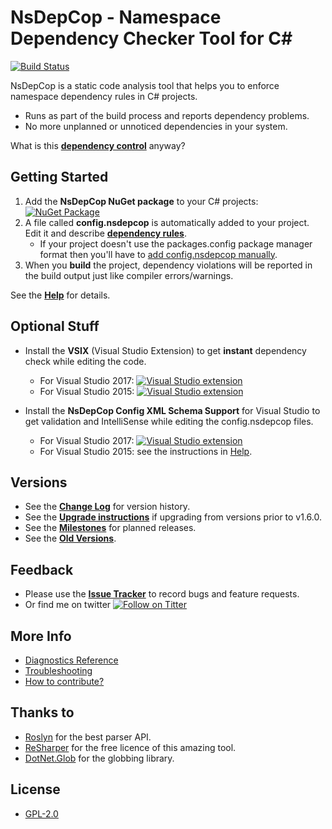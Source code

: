 # NsDepCop - Namespace Dependency Checker Tool for C# #

[![Build Status](https://ci.appveyor.com/api/projects/status/dm7q6tdwxv4xv85r?svg=true)](https://ci.appveyor.com/project/realvizu/nsdepcop)

NsDepCop is a static code analysis tool that helps you to enforce namespace dependency rules in C# projects.
* Runs as part of the build process and reports dependency problems.
* No more unplanned or unnoticed dependencies in your system.

What is this [**dependency control**](doc/DependencyControl.md) anyway?

## Getting Started

1. Add the **NsDepCop NuGet package** to your C# projects: [![NuGet Package](https://img.shields.io/nuget/v/NsDepCop.svg)](https://nuget.org/packages/NsDepCop)
1. A file called **config.nsdepcop** is automatically added to your project. Edit it and describe [**dependency rules**](doc/Help.md#dependency-rules).
   * If your project doesn't use the packages.config package manager format then you'll have to [add config.nsdepcop manually](doc/Troubleshooting.md#item4).
1. When you **build** the project, dependency violations will be reported in the build output just like compiler errors/warnings.

See the [**Help**](doc/Help.md) for details.

## Optional Stuff

* Install the **VSIX** (Visual Studio Extension) to get **instant** dependency check while editing the code.
  * For Visual Studio 2017: [![Visual Studio extension](https://img.shields.io/badge/Visual%20Studio%20Marketplace-NsDepCop%20VS2017-green.svg)](https://marketplace.visualstudio.com/items?itemName=FerencVizkeleti.NsDepCopVS2017-CodedependencycheckerforC)
  * For Visual Studio 2015: [![Visual Studio extension](https://img.shields.io/badge/Visual%20Studio%20Marketplace-NsDepCop%20VS2015-green.svg)](https://marketplace.visualstudio.com/items?itemName=FerencVizkeleti.NsDepCop-NamespacedependencycheckertoolforC)

* Install the **NsDepCop Config XML Schema Support** for Visual Studio to get validation and IntelliSense while editing the config.nsdepcop files.
  * For Visual Studio 2017: [![Visual Studio extension](https://img.shields.io/badge/Visual%20Studio%20Marketplace-NsDepCop%20Config%20XML%20Schema%20Support-green.svg)](https://marketplace.visualstudio.com/items?itemName=FerencVizkeleti.NsDepCopConfigXMLSchemaSupport)
  * For Visual Studio 2015: see the instructions in [Help](doc/Help.md#config-xml-schema-support-in-visual-studio).

## Versions
* See the [**Change Log**](CHANGELOG.md) for version history.
* See the [**Upgrade instructions**](CHANGELOG.md#upgrading) if upgrading from versions prior to v1.6.0.
* See the [**Milestones**](https://github.com/realvizu/NsDepCop/milestones) for planned releases.
* See the [**Old Versions**](doc/Versions.md).

## Feedback
* Please use the [**Issue Tracker**](https://github.com/realvizu/NsDepCop/issues) to record bugs and feature requests.
* Or find me on twitter [![Follow on Titter](https://img.shields.io/twitter/url/http/realvizu.svg?style=social&label=@realvizu)](https://twitter.com/realvizu)

## More Info
* [Diagnostics Reference](doc/Diagnostics.md)
* [Troubleshooting](doc/Troubleshooting.md)
* [How to contribute?](Contribute.md)

## Thanks to 
* [Roslyn](https://github.com/dotnet/roslyn) for the best parser API.
* [ReSharper](https://www.jetbrains.com/resharper/) for the free licence of this amazing tool.
* [DotNet.Glob](https://github.com/dazinator/DotNet.Glob) for the globbing library.

## License
* [GPL-2.0](LICENSE)
